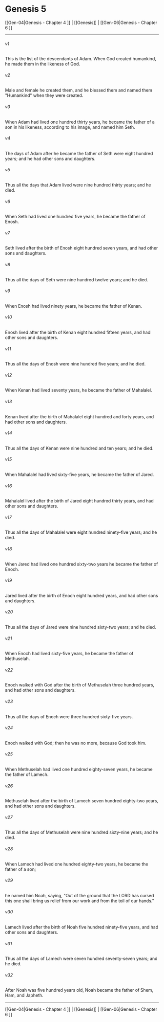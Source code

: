 # Genesis 5

[[Gen-04|Genesis - Chapter 4 ]] | [[Genesis]] | [[Gen-06|Genesis - Chapter 6 ]]
***

###### v1
This is the list of the descendants of Adam. When God created humankind, he made them in the likeness of God.
###### v2
Male and female he created them, and he blessed them and named them "Humankind" when they were created.
###### v3
When Adam had lived one hundred thirty years, he became the father of a son in his likeness, according to his image, and named him Seth.
###### v4
The days of Adam after he became the father of Seth were eight hundred years; and he had other sons and daughters.
###### v5
Thus all the days that Adam lived were nine hundred thirty years; and he died.
###### v6
When Seth had lived one hundred five years, he became the father of Enosh.
###### v7
Seth lived after the birth of Enosh eight hundred seven years, and had other sons and daughters.
###### v8
Thus all the days of Seth were nine hundred twelve years; and he died.
###### v9
When Enosh had lived ninety years, he became the father of Kenan.
###### v10
Enosh lived after the birth of Kenan eight hundred fifteen years, and had other sons and daughters.
###### v11
Thus all the days of Enosh were nine hundred five years; and he died.
###### v12
When Kenan had lived seventy years, he became the father of Mahalalel.
###### v13
Kenan lived after the birth of Mahalalel eight hundred and forty years, and had other sons and daughters.
###### v14
Thus all the days of Kenan were nine hundred and ten years; and he died.
###### v15
When Mahalalel had lived sixty-five years, he became the father of Jared.
###### v16
Mahalalel lived after the birth of Jared eight hundred thirty years, and had other sons and daughters.
###### v17
Thus all the days of Mahalalel were eight hundred ninety-five years; and he died.
###### v18
When Jared had lived one hundred sixty-two years he became the father of Enoch.
###### v19
Jared lived after the birth of Enoch eight hundred years, and had other sons and daughters.
###### v20
Thus all the days of Jared were nine hundred sixty-two years; and he died.
###### v21
When Enoch had lived sixty-five years, he became the father of Methuselah.
###### v22
Enoch walked with God after the birth of Methuselah three hundred years, and had other sons and daughters.
###### v23
Thus all the days of Enoch were three hundred sixty-five years.
###### v24
Enoch walked with God; then he was no more, because God took him.
###### v25
When Methuselah had lived one hundred eighty-seven years, he became the father of Lamech.
###### v26
Methuselah lived after the birth of Lamech seven hundred eighty-two years, and had other sons and daughters.
###### v27
Thus all the days of Methuselah were nine hundred sixty-nine years; and he died.
###### v28
When Lamech had lived one hundred eighty-two years, he became the father of a son;
###### v29
he named him Noah, saying, "Out of the ground that the LORD has cursed this one shall bring us relief from our work and from the toil of our hands."
###### v30
Lamech lived after the birth of Noah five hundred ninety-five years, and had other sons and daughters.
###### v31
Thus all the days of Lamech were seven hundred seventy-seven years; and he died.
###### v32
After Noah was five hundred years old, Noah became the father of Shem, Ham, and Japheth.

***

[[Gen-04|Genesis - Chapter 4 ]] | [[Genesis]] | [[Gen-06|Genesis - Chapter 6 ]]
